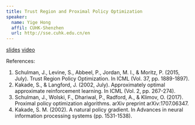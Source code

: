 ```yaml
---
title: Trust Region and Proximal Policy Optimization
speaker:
  name: Yige Hong
  affil: CUHK-Shenzhen
  url: http://sse.cuhk.edu.cn/en
---
```


[slides](/static/files/SP19-Slides/RL_seminars2019-0304yige_trpo_final.pdf)
[video](https://youtu.be/1EO_sPsgzwE)

References:
1. Schulman, J., Levine, S., Abbeel, P., Jordan, M. I., & Moritz, P. (2015, July). Trust Region Policy Optimization. In ICML (Vol. 37, pp. 1889-1897).
2. Kakade, S., & Langford, J. (2002, July). Approximately optimal approximate reinforcement learning. In ICML (Vol. 2, pp. 267-274).
3. Schulman, J., Wolski, F., Dhariwal, P., Radford, A., & Klimov, O. (2017). Proximal policy optimization algorithms. arXiv preprint arXiv:1707.06347.
4. Kakade, S. M. (2002). A natural policy gradient. In Advances in neural information processing systems (pp. 1531-1538).
